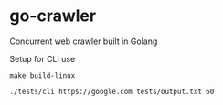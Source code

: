 # go-crawler
Concurrent web crawler built in Golang


Setup for CLI use

```make build-linux```

```./tests/cli https://google.com tests/output.txt 60```
